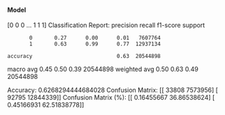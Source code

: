 #### Model
[0 0 0 ... 1 1 1]
Classification Report:
              precision    recall  f1-score   support

           0       0.27      0.00      0.01   7607764
           1       0.63      0.99      0.77  12937134

    accuracy                           0.63  20544898
   macro avg       0.45      0.50      0.39  20544898
weighted avg       0.50      0.63      0.49  20544898

Accuracy: 0.6268294444684028
Confusion Matrix:
[[   33808  7573956]
 [   92795 12844339]]
Confusion Matrix (%):
[[ 0.16455667 36.86538624]
 [ 0.45166931 62.51838778]]
